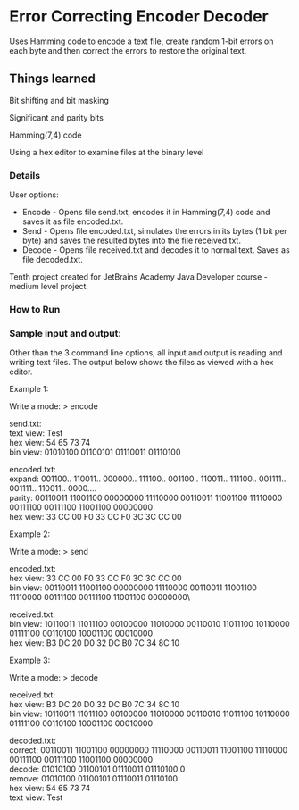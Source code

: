 # Error Correcting Encoder Decoder

Uses Hamming code to encode a text file, create random 1-bit errors on each byte and then correct the errors to restore the original text.

## Things learned 

Bit shifting and bit masking

Significant and parity bits

Hamming(7,4) code



Using a hex editor to examine files at the binary level


### Details

User options:

* Encode - Opens file send.txt, encodes it in Hamming(7,4) code and saves it as file encoded.txt.
* Send - Opens file encoded.txt, simulates the errors in its bytes (1 bit per byte) and saves the resulted bytes into the file received.txt.
* Decode - Opens file received.txt and decodes it to normal text. Saves as file decoded.txt.

Tenth project created for JetBrains Academy Java Developer course - medium level project.

### How to Run



### Sample input and output:

Other than the 3 command line options, all input and output is reading and writing text files. The output below shows the files as viewed with a hex editor.

Example 1:

Write a mode: \> encode

send.txt:\
text view: Test\
hex view: 54 65 73 74\
bin view: 01010100 01100101 01110011 01110100

encoded.txt:\
expand: 001100.. 110011.. 000000.. 111100.. 001100.. 110011.. 111100.. 001111.. 001111.. 110011.. 0000....\
parity: 00110011 11001100 00000000 11110000 00110011 11001100 11110000 00111100 00111100 11001100 00000000\
hex view: 33 CC 00 F0 33 CC F0 3C 3C CC 00

Example 2:

Write a mode: \> send

encoded.txt:\
hex view: 33 CC 00 F0 33 CC F0 3C 3C CC 00\
bin view: 00110011 11001100 00000000 11110000 00110011 11001100 11110000 00111100 00111100 11001100 00000000\

received.txt:\
bin view: 10110011 11011100 00100000 11010000 00110010 11011100 10110000 01111100 00110100 10001100 00010000\
hex view: B3 DC 20 D0 32 DC B0 7C 34 8C 10

Example 3:

Write a mode: \> decode

received.txt:\
hex view: B3 DC 20 D0 32 DC B0 7C 34 8C 10\
bin view: 10110011 11011100 00100000 11010000 00110010 11011100 10110000 01111100 00110100 10001100 00010000

decoded.txt:\
correct: 00110011 11001100 00000000 11110000 00110011 11001100 11110000 00111100 00111100 11001100 00000000\
decode: 01010100 01100101 01110011 01110100 0\
remove: 01010100 01100101 01110011 01110100\
hex view: 54 65 73 74\
text view: Test
